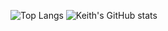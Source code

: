 ![Top Langs](https://github-readme-stats.vercel.app/api/top-langs/?username=kmmalpha&layout=compact&show_icons=true&theme=radical&hide=TeX&exclude_repo=High-School-CAT-PAT-assignment)
![Keith's GitHub stats](https://github-readme-stats.vercel.app/api?username=kmmalpha&show_icons=true&theme=radical&hide=prs,issues)
